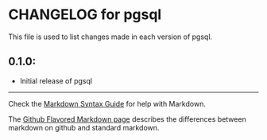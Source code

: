# CHANGELOG for pgsql

This file is used to list changes made in each version of pgsql.

## 0.1.0:

* Initial release of pgsql

- - -
Check the [Markdown Syntax Guide](http://daringfireball.net/projects/markdown/syntax) for help with Markdown.

The [Github Flavored Markdown page](http://github.github.com/github-flavored-markdown/) describes the differences between markdown on github and standard markdown.
